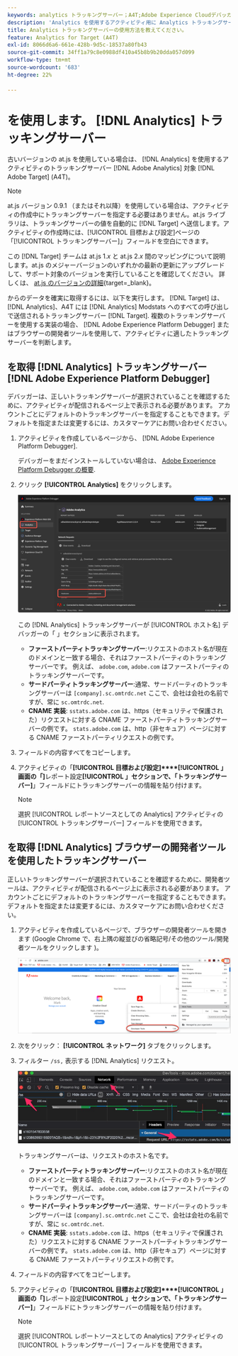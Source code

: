```yaml
---
keywords: analytics トラッキングサーバー；A4T;Adobe Experience Cloudデバッガー；Adobe Experience Platformデバッガー；レポートソース；開発者ツール
description: 'Analytics を使用するアクティビティ用に Analytics トラッキングサーバーを指定する方法を説明します。 [!DNL Target] (A4T) を使用します。 '
title: Analytics トラッキングサーバーの使用方法を教えてください。
feature: Analytics for Target (A4T)
exl-id: 8066d6a6-661e-428b-9d5c-18537a80fb43
source-git-commit: 34ff1a79c8e0988df410a45b8b9b20dda057d099
workflow-type: tm+mt
source-wordcount: '683'
ht-degree: 22%

---
```


# を使用します。 [!DNL Analytics] トラッキングサーバー

古いバージョンの at.js を使用している場合は、 [!DNL Analytics] を使用するアクティビティのトラッキングサーバー [!DNL Adobe Analytics] 対象 [!DNL Adobe Target] (A4T)。

>[!NOTE]
>
>at.js バージョン 0.9.1 （またはそれ以降）を使用している場合は、アクティビティの作成中にトラッキングサーバーを指定する必要はありません。at.js ライブラリは、トラッキングサーバーの値を自動的に [!DNL Target] へ送信します。アクティビティの作成時には、[!UICONTROL 目標および設定]ページの「[!UICONTROL トラッキングサーバー]」フィールドを空白にできます。
>
>この [!DNL Target] チームは at.js 1.*x* と at.js 2.*x* 間のマッピングについて説明します。at.js のメジャーバージョンのいずれかの最新の更新にアップグレードして、サポート対象のバージョンを実行していることを確認してください。 詳しくは、 [at.js のバージョンの詳細](https://developer.adobe.com/target/implement/client-side/atjs/target-atjs-versions/){target=_blank}。

からのデータを確実に取得するには、以下を実行します。 [!DNL Target] は、 [!DNL Analytics]、A4T には [!DNL Analytics] Modstats へのすべての呼び出しで送信されるトラッキングサーバー [!DNL Target]. 複数のトラッキングサーバーを使用する実装の場合、 [!DNL Adobe Experience Platform Debugger] またはブラウザーの開発者ツールを使用して、アクティビティに適したトラッキングサーバーを判断します。

## を取得 [!DNL Analytics] トラッキングサーバー [!DNL Adobe Experience Platform Debugger]

デバッガーは、正しいトラッキングサーバーが選択されていることを確認するために、アクティビティが配信されるページ上で表示される必要があります。 アカウントごとにデフォルトのトラッキングサーバーを指定することもできます。デフォルトを指定または変更するには、カスタマーケアにお問い合わせください。

1. アクティビティを作成しているページから、 [!DNL Adobe Experience Platform Debugger].

   デバッガーをまだインストールしていない場合は、 [Adobe Experience Platform Debugger の概要](https://experienceleague.adobe.com/docs/platform-learn/data-collection/debugger/overview.html).

1. クリック **[!UICONTROL Analytics]** をクリックします。

   ![](assets/Screen_DebuggerTrackServ.png)

   この [!DNL Analytics] トラッキングサーバーが [!UICONTROL ホスト名] デバッガーの「 」セクションに表示されます。

   * **ファーストパーティトラッキングサーバー**:リクエストのホスト名が現在のドメインと一致する場合、それはファーストパーティのトラッキングサーバーです。 例えば、 `adobe.com`, `adobe.com` はファーストパーティのトラッキングサーバーです。
   * **サードパーティトラッキングサーバー**:通常、サードパーティのトラッキングサーバーは `[company].sc.omtrdc.net` ここで、会社は会社の名前ですが、常に `sc.omtrdc.net`.
   * **CNAME 実装**: `sstats.adobe.com` は、https（セキュリティで保護された）リクエストに対する CNAME ファーストパーティトラッキングサーバーの例です。 `stats.adobe.com` は、http（非セキュア）ページに対する CNAME ファーストパーティリクエストの例です。

1. フィールドの内容すべてをコピーします。

1. アクティビティの「**[!UICONTROL 目標および設定]****[!UICONTROL 」画面の「]**&#x200B;レポート設定&#x200B;**[!UICONTROL 」セクションで、「トラッキングサーバー]**」フィールドにトラッキングサーバーの情報を貼り付けます。

   >[!NOTE]
   >
   >選択 [!UICONTROL レポートソースとしての Analytics] アクティビティの [!UICONTROL トラッキングサーバー] フィールドを使用できます。

## を取得 [!DNL Analytics] ブラウザーの開発者ツールを使用したトラッキングサーバー

正しいトラッキングサーバーが選択されていることを確認するために、開発者ツールは、アクティビティが配信されるページ上に表示される必要があります。 アカウントごとにデフォルトのトラッキングサーバーを指定することもできます。デフォルトを指定または変更するには、カスタマーケアにお問い合わせください。

1. アクティビティを作成しているページで、ブラウザーの開発者ツールを開きます (Google Chrome で、右上隅の縦並びの省略記号/その他のツール/開発者ツールをクリックします )。

   ![Chrome 開発者ツール](/help/main/c-integrating-target-with-mac/a4t/assets/chrome-dev-tools.png)

1. 次をクリック： **[!UICONTROL ネットワーク]** タブをクリックします。

1. フィルター `/ss,` 表示する [!DNL Analytics] リクエスト。

   ![/ss 検索を使用する Chrome 開発者ツール](/help/main/c-integrating-target-with-mac/a4t/assets/chrome-search.png)

   トラッキングサーバーは、リクエストのホスト名です。

   * **ファーストパーティトラッキングサーバー**:リクエストのホスト名が現在のドメインと一致する場合、それはファーストパーティのトラッキングサーバーです。 例えば、 `adobe.com`, `adobe.com` はファーストパーティのトラッキングサーバーです。
   * **サードパーティトラッキングサーバー**:通常、サードパーティのトラッキングサーバーは `[company].sc.omtrdc.net` ここで、会社は会社の名前ですが、常に `sc.omtrdc.net`.
   * **CNAME 実装**: `sstats.adobe.com` は、https（セキュリティで保護された）リクエストに対する CNAME ファーストパーティトラッキングサーバーの例です。 `stats.adobe.com` は、http（非セキュア）ページに対する CNAME ファーストパーティリクエストの例です。

1. フィールドの内容すべてをコピーします。

1. アクティビティの「**[!UICONTROL 目標および設定]****[!UICONTROL 」画面の「]**&#x200B;レポート設定&#x200B;**[!UICONTROL 」セクションで、「トラッキングサーバー]**」フィールドにトラッキングサーバーの情報を貼り付けます。

   >[!NOTE]
   >
   >選択 [!UICONTROL レポートソースとしての Analytics] アクティビティの [!UICONTROL トラッキングサーバー] フィールドを使用できます。
